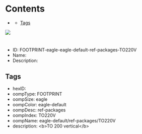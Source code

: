 



Contents
========

* [](#)
	* [Tags](#tags)
  
![][im]
# 

- ID: FOOTPRINT-eagle-eagle-default-ref-packages-TO220V
- Name: 
- Description: 

## Tags

- hexID: 
- oompType: FOOTPRINT
- oompSize: eagle
- oompColor: eagle-default
- oompDesc: ref-packages
- oompIndex: TO220V
- oompName: eagle-default/ref-packages/TO220V
- description: &lt;b&gt;TO 200 vertical&lt;/b&gt;



[im]: image.png
